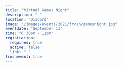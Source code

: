 ```yaml
---
title: "Virtual Games Night"
description: " "
location: "Discord"
image: "/images/events/2021/frosh/gamesnight.jpg"
eventdate: "September 11"
time: "6:30pm - 11pm"
registration:
  required: true
  active: false
  link: " "
froshevent: true
---
```


